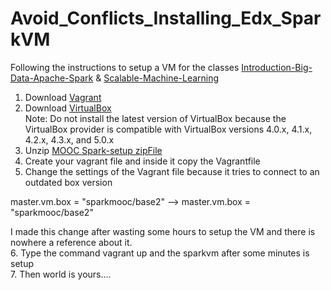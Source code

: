 # Avoid_Conflicts_Installing_Edx_SparkVM

Following the instructions to setup a VM for the classes <a href="https://www.edx.org/course/introduction-big-data-apache-spark-uc-berkeleyx-cs100-1x">Introduction-Big-Data-Apache-Spark</a> & <a href="https://www.edx.org/course/scalable-machine-learning-uc-berkeleyx-cs190-1x">Scalable-Machine-Learning</a> 

1. Download <a href="https://www.vagrantup.com/downloads.html">Vagrant</a> 
2. Download <a href="https://www.virtualbox.org/wiki/Downloads">VirtualBox</a>  
Note: Do not install the latest version of VirtualBox because the VirtualBox provider is compatible with VirtualBox versions 4.0.x, 4.1.x, 4.2.x, 4.3.x, and 5.0.x
3. Unzip <a href="https://github.com/spark-mooc/mooc-setup">MOOC Spark-setup zipFile</a>
4. Create your vagrant file and inside it copy the Vagrantfile 
5. Change the settings of the Vagrant file because it tries to connect to an outdated box version 

master.vm.box = "sparkmooc/base2" --> master.vm.box = "sparkmooc/base2"

I made this change after wasting some hours to setup the VM and there is nowhere a reference about it.                   
6. Type the command vagrant up and the sparkvm after some minutes is setup                                              
7. Then world is yours....
